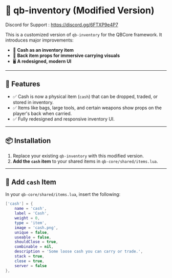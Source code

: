 # 🧰 qb-inventory (Modified Version)

Discord for Support  : https://discord.gg/6FTXP9e4P7

This is a customized version of `qb-inventory` for the QBCore framework. It introduces major improvements:

- 💸 **Cash as an inventory item**  
- 🎒 **Back item props for immersive carrying visuals**  
- 🖥️ **A redesigned, modern UI**

---

## 🚀 Features

- ✅ Cash is now a physical item (`cash`) that can be dropped, traded, or stored in inventory.
- ✅ Items like bags, large tools, and certain weapons show props on the player's back when carried.
- ✅ Fully redesigned and responsive inventory UI.

---

## 📦 Installation

1. Replace your existing `qb-inventory` with this modified version.
2. **Add the `cash` item** to your shared items in `qb-core/shared/items.lua`.

---

## 🔧 Add `cash` Item

In your `qb-core/shared/items.lua`, insert the following:

```lua
['cash'] = {
    name = 'cash',
    label = 'Cash',
    weight = 0,
    type = 'item',
    image = 'cash.png',
    unique = false,
    useable = false,
    shouldClose = true,
    combinable = nil,
    description = 'Some loose cash you can carry or trade.',
    stack = true,
    close = true,
    server = false
},

